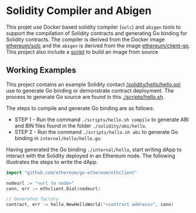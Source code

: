 # Solidity Compiler and Abigen

This projet use Docker based solidity compiler (`solc`) and `abigen` tools to support the compilation of Solidity contracts and generating Go binding for Solidity contracts. The compiler is derived from the Docker image [ethereum/solc](https://hub.docker.com/r/ethereum/solc/) and the `abigen` is derived from the image [ethereum/client-go](https://hub.docker.com/r/ethereum/client-go). This project also include a [script](../../build/tools/tools.dockerfile) to build an image from source 

## Working Examples

This project contains an example Solidity contact [/solidity/hello/hello.sol](../solidity/hello/hello.sol) use to generate Go binding or demonstrate contract deployment. The process to generate Go source are found in this [./scripts/hello.sh](../scripts/hello.sh). 

The steps to compile and generate Go binding are as follows:

* STEP 1 - Run the command `./scripts/hello.sh compile` to generate ABI and BIN files found in the folder `./solidity/abi/hello`.
* STEP 2 - Run the command `./scripts/hello.sh abi` to generate Go binding in `internal/hello/hello.go`.

Having generated the Go binding `./internal/hello`, start writing dApp to interact with the Solidity deployed in an Ethereum node. The following illustrates the steps to write the dApp.

```Go
import "github.com/ethereum/go-ethereum/ethclient"

nodeurl := "<url to node>"
conn, err := ethclient.Dial(nodeurl)

// Generated factory
contract, err := hello.NewHelloWorld("<contract address>", conn)
```
